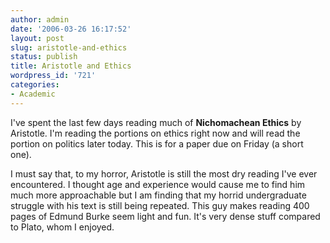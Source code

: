 ```yaml
---
author: admin
date: '2006-03-26 16:17:52'
layout: post
slug: aristotle-and-ethics
status: publish
title: Aristotle and Ethics
wordpress_id: '721'
categories:
- Academic
---
```

I've spent the last few days reading much of <strong>Nichomachean Ethics</strong> by Aristotle. I'm reading the portions on ethics right now and will read the portion on politics later today. This is for a paper due on Friday (a short one).

I must say that, to my horror, Aristotle is still the most dry reading I've ever encountered. I thought age and experience would cause me to find him much more approachable but I am finding that my horrid undergraduate struggle with his text is still being repeated. This guy makes reading 400 pages of Edmund Burke seem light and fun. It's very dense stuff compared to Plato, whom I enjoyed.

